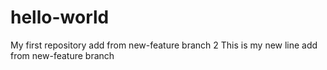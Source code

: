 # hello-world
My first repository add from new-feature branch 2
This is my new line
add from new-feature branch
